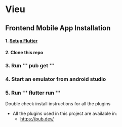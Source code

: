 # Vieu

## Frontend Mobile App Installation


#### 1. [Setup Flutter](https://flutter.dev/docs/get-started/install)

#### 2. Clone this repo

### 3. Run ''' pub get '''

### 4. Start an emulator from android studio

### 5. Run ''' flutter run '''


Double check install instructions for all the plugins


- All the plugins used in this project are available in:
    - https://pub.dev/

